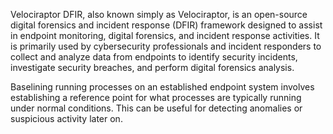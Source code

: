 
Velociraptor DFIR, also known simply as Velociraptor, is an open-source digital forensics and incident response (DFIR) framework designed to assist in endpoint monitoring, digital forensics, and incident response activities. It is primarily used by cybersecurity professionals and incident responders to collect and analyze data from endpoints to identify security incidents, investigate security breaches, and perform digital forensics analysis.



Baselining running processes on an established endpoint system involves establishing a reference point for what processes are typically running under normal conditions. This can be useful for detecting anomalies or suspicious activity later on.
  
